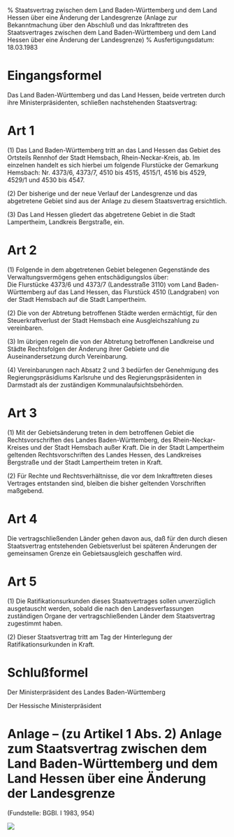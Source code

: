 % Staatsvertrag zwischen dem Land Baden-Württemberg und dem Land Hessen über eine Änderung der Landesgrenze (Anlage zur Bekanntmachung über den Abschluß und das Inkrafttreten des Staatsvertrages zwischen dem Land Baden-Württemberg und dem Land Hessen über eine Änderung der Landesgrenze)
% Ausfertigungsdatum: 18.03.1983
 
# Eingangsformel

Das Land Baden-Württemberg und das Land Hessen, beide vertreten durch ihre Ministerpräsidenten, schließen nachstehenden Staatsvertrag:

# Art 1

(1) Das Land Baden-Württemberg tritt an das Land Hessen das Gebiet des Ortsteils Rennhof der Stadt Hemsbach, Rhein-Neckar-Kreis, ab. Im einzelnen handelt es sich hierbei um folgende Flurstücke der Gemarkung Hemsbach: Nr. 4373/6, 4373/7, 4510 bis 4515, 4515/1, 4516 bis 4529, 4529/1 und 4530 bis 4547.

(2) Der bisherige und der neue Verlauf der Landesgrenze und das abgetretene Gebiet sind aus der Anlage zu diesem Staatsvertrag ersichtlich.

(3) Das Land Hessen gliedert das abgetretene Gebiet in die Stadt Lampertheim, Landkreis Bergstraße, ein.

# Art 2

(1) Folgende in dem abgetretenen Gebiet belegenen Gegenstände des Verwaltungsvermögens gehen entschädigungslos über:  
Die Flurstücke 4373/6 und 4373/7 (Landesstraße 3110) vom Land Baden-Württemberg auf das Land Hessen, das Flurstück 4510 (Landgraben) von der Stadt Hemsbach auf die Stadt Lampertheim.

(2) Die von der Abtretung betroffenen Städte werden ermächtigt, für den Steuerkraftverlust der Stadt Hemsbach eine Ausgleichszahlung zu vereinbaren.

(3) Im übrigen regeln die von der Abtretung betroffenen Landkreise und Städte Rechtsfolgen der Änderung ihrer Gebiete und die Auseinandersetzung durch Vereinbarung.

(4) Vereinbarungen nach Absatz 2 und 3 bedürfen der Genehmigung des Regierungspräsidiums Karlsruhe und des Regierungspräsidenten in Darmstadt als der zuständigen Kommunalaufsichtsbehörden.

# Art 3

(1) Mit der Gebietsänderung treten in dem betroffenen Gebiet die Rechtsvorschriften des Landes Baden-Württemberg, des Rhein-Neckar-Kreises und der Stadt Hemsbach außer Kraft. Die in der Stadt Lampertheim geltenden Rechtsvorschriften des Landes Hessen, des Landkreises Bergstraße und der Stadt Lampertheim treten in Kraft.

(2) Für Rechte und Rechtsverhältnisse, die vor dem Inkrafttreten dieses Vertrages entstanden sind, bleiben die bisher geltenden Vorschriften maßgebend.

# Art 4

Die vertragschließenden Länder gehen davon aus, daß für den durch diesen Staatsvertrag entstehenden Gebietsverlust bei späteren Änderungen der gemeinsamen Grenze ein Gebietsausgleich geschaffen wird.

# Art 5

(1) Die Ratifikationsurkunden dieses Staatsvertrages sollen unverzüglich ausgetauscht werden, sobald die nach den Landesverfassungen zuständigen Organe der vertragschließenden Länder dem Staatsvertrag zugestimmt haben.

(2) Dieser Staatsvertrag tritt am Tag der Hinterlegung der Ratifikationsurkunden in Kraft.

# Schlußformel

Der Ministerpräsident des Landes Baden-Württemberg  

Der Hessische Ministerpräsident

# Anlage – (zu Artikel 1 Abs. 2)  Anlage zum Staatsvertrag zwischen dem Land Baden-Württemberg und dem Land Hessen über eine Änderung der Landesgrenze

  
(Fundstelle: BGBl. I 1983, 954)

  
  
![](https://www.gesetze-im-internet.de/normengrafiken/bgbl1_1983/j0954_0010.jpg)  
  
